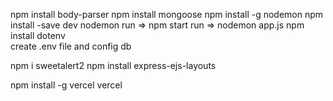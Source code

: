 npm install body-parser
npm install mongoose
npm install -g nodemon
npm install -save dev nodemon
run => npm start
run => nodemon app.js
npm install dotenv
\
create .env file and config db

npm i sweetalert2
npm install express-ejs-layouts

npm install -g vercel
vercel